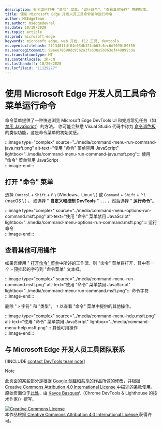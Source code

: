 ```yaml
---
description: 有关如何打开 "命令" 菜单、"运行命令"、"查看其他操作" 等的指南。
title: 使用 Microsoft Edge 开发人员工具命令菜单运行命令
author: MSEdgeTeam
ms.author: msedgedevrel
ms.date: 10/19/2020
ms.topic: article
ms.prod: microsoft-edge
keywords: microsoft edge, web 开发, f12 工具, devtools
ms.openlocfilehash: 2f13461fdf04e034b324db63c6ec6d9090f80f50
ms.sourcegitcommit: 99eee78698dc95b2a3fa638a5b063ef449899cda
ms.translationtype: MT
ms.contentlocale: zh-CN
ms.lasthandoff: 10/20/2020
ms.locfileid: "11125277"
---
```

<!-- Copyright Kayce Basques 

   Licensed under the Apache License, Version 2.0 (the "License");
   you may not use this file except in compliance with the License.
   You may obtain a copy of the License at

       https://www.apache.org/licenses/LICENSE-2.0

   Unless required by applicable law or agreed to in writing, software
   distributed under the License is distributed on an "AS IS" BASIS,
   WITHOUT WARRANTIES OR CONDITIONS OF ANY KIND, either express or implied.
   See the License for the specific language governing permissions and
   limitations under the License.  -->  

# 使用 Microsoft Edge 开发人员工具命令菜单运行命令  

  

命令菜单提供了一种快速浏览 Microsoft Edge DevTools UI 和完成常见任务（如 [禁用 JavaScript][JavascriptDisable]）的方法。  你可能会熟悉 Visual Studio 代码中称为 [命令调色板][VisualStudioCodeUICommandPalette]的类似功能，这是命令菜单的初始灵感。  

:::image type="complex" source="../media/command-menu-run-command-java.msft.png" alt-text="使用 &quot;命令&quot; 菜单禁用 JavaScript" lightbox="../media/command-menu-run-command-java.msft.png":::
   使用 "命令" 菜单禁用 JavaScript  
:::image-end:::  

## 打开 "命令" 菜单  

选择 `Control` + `Shift` + `P` \ (Windows、Linux \ ) 或 `Command` + `Shift` + `P` \ (macOS \ ) 。 或选择 " **自定义和控制 DevTools** " `...` ，然后选择 " **运行命令**"。  

:::image type="complex" source="../media/command-menu-options-run-command.msft.png" alt-text="使用 &quot;命令&quot; 菜单禁用 JavaScript" lightbox="../media/command-menu-options-run-command.msft.png":::
   运行命令  
:::image-end:::  

## 查看其他可用操作  

如果您使用 " [打开命令" 菜单](#open-the-command-menu)中所述的工作流，则 "命令" 菜单将打开，其中有一个 `>` 预挂起的字符到 "命令菜单" 文本框。  

:::image type="complex" source="../media/command-menu-run-command.msft.png" alt-text="使用 &quot;命令&quot; 菜单禁用 JavaScript" lightbox="../media/command-menu-run-command.msft.png":::
   命令字符  
:::image-end:::  

删除 " `>` 字符" 和 "类型"， `?` 以查看 "命令" 菜单中提供的其他操作。  

:::image type="complex" source="../media/command-menu-help.msft.png" alt-text="使用 &quot;命令&quot; 菜单禁用 JavaScript" lightbox="../media/command-menu-help.msft.png":::
   其他可用操作  
:::image-end:::  

## 与 Microsoft Edge 开发人员工具团队联系  

[!INCLUDE [contact DevTools team note](../includes/contact-devtools-team-note.md)]  

<!-- links -->  

[JavascriptDisable]: ../javascript/disable.md "通过 Microsoft Edge DevTools 禁用 JavaScript |Microsoft 文档"  

[VisualStudioCodeUICommandPalette]: https://code.visualstudio.com/docs/getstarted/userinterface#_command-palette "命令调色板-Visual Studio 代码 UI"  

> [!NOTE]
> 此页面的某些部分是根据 [Google 创建和共享的][GoogleSitePolicies]作品所做的修改，并根据[ Creative Commons Attribution 4.0 International License ][CCA4IL]中描述的条款使用。  
> 原始页面位于[此处](https://developers.google.com/web/tools/chrome-devtools/command-menu/index)，由 [Kayce Basques][KayceBasques]\（Chrome DevTools \& Lighthouse 的技术作家\）撰写。  

[![Creative Commons License][CCby4Image]][CCA4IL]  
本作品根据[ Creative Commons Attribution 4.0 International License ][CCA4IL]获得许可。  

[CCA4IL]: https://creativecommons.org/licenses/by/4.0  
[CCby4Image]: https://i.creativecommons.org/l/by/4.0/88x31.png  
[GoogleSitePolicies]: https://developers.google.com/terms/site-policies  
[KayceBasques]: https://developers.google.com/web/resources/contributors/kaycebasques  
